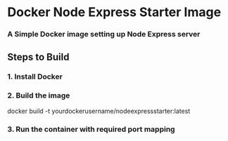# Docker Node Express Starter Image

### A Simple Docker image setting up Node Express server

## Steps to Build

### 1. Install Docker
### 2. Build the image
  docker build -t yourdockerusername/nodeexpressstarter:latest
### 3. Run the container with required port mapping
